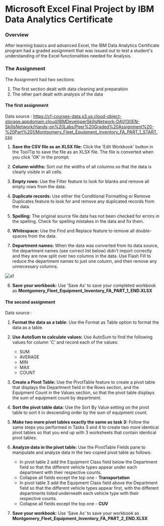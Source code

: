 # Microsoft Excel Final Project by IBM Data Analytics Certificate

### Overview 

After learning basics and advanced Excel, the IBM Data Analytics Certificate program had a graded assignment that was issued out to test a student's understanding of the Excel functionalities needed for Analysis.
### The Assignment

The Assignment had two sections:

1. The first section dealt with data cleaning and preparation
2. The other part dealt with analysis of the data


#### The first assignment

Data source : https://cf-courses-data.s3.us.cloud-object-storage.appdomain.cloud/IBMDeveloperSkillsNetwork-DA0130EN-SkillsNetwork/Hands-on%20Labs/Peer%20Graded%20Assignment%20-%20Part%201/Montgomery_Fleet_Equipment_Inventory_FA_PART_1_START.csv

1. **Save the CSV file as an XLSX file:** Click the 'Edit Workbook' button in the ToolTip to save the file as an XLSX file. The file is converted when you click 'OK' in the prompt.

2. **Column widths:** Sort out the widths of all columns so that the data is clearly visible in all cells.

3. **Empty rows:** Use the Filter feature to look for blanks and remove all empty rows from the data.

4. **Duplicate records:** Use either the Conditional Formatting or Remove Duplicates feature to look for and remove any duplicated records from the data.

5. **Spelling:** The original source file data has not been checked for errors in the spelling. Check for spelling mistakes in the data and fix them.

6. **Whitespace:** Use the Find and Replace feature to remove all double-spaces from the data.

7. **Department names:** When the data was converted from its data source, the department names (see correct list below) didn’t import correctly and they are now split over two columns in the data. Use Flash Fill to reduce the department names to just one column, and then remove any unnecessary columns.

![a1](https://user-images.githubusercontent.com/74729228/197416790-38dbae48-016d-49c8-8583-fa197da0afcc.png)

8. **Save your workbook:** Use 'Save As' to save your completed workbook as **Montgomery_Fleet_Equipment_Inventory_FA_PART_1_END.XLSX**


#### The second assignment

Data source : 

1. **Format the data as a table**: Use the Format as Table option to format the data as a table.

2. **Use AutoSum to calculate values:** Use AutoSum to find the following values for column 'C' and record each of the values:

   - SUM
   - AVERAGE
   - MIN
   - MAX
   - COUNT

3. **Create a Pivot Table:** Use the PivotTable feature to create a pivot table that displays the Department field in the Rows section, and the Equipment Count in the Values section, so that the pivot table displays the sum of equipment count by department.

4. **Sort the pivot table data:** Use the Sort By Value setting on the pivot table to sort it in descending order by the sum of equipment count.

5. **Make two more pivot tables exactly the same as task 3:** Follow the same steps you performed in Tasks 3 and 4 to create two more identical pivot tables so that you end up with 3 worksheets that contain identical pivot tables.

6. **Analyze data in the pivot table:** Use the PivotTable Fields pane to manipulate and analyze data in the two copied pivot table as follows:

     - In pivot table 2 add the Equipment Class field below the Department field so that the different vehicle types appear under each department with their respective counts.
     - Collapse all fields except the top one - **Transportation**
     - In pivot table 3 add the Equipment Class field above the Department field so that the different vehicle types appear first, with the different departments listed underneath each vehicle type with their respective counts.
     - Collapse all fields except the top one - **CUV**

7. **Save your workbook:** Use 'Save As' to save your workbook as **Montgomery_Fleet_Equipment_Inventory_FA_PART_2_END.XLSX**
